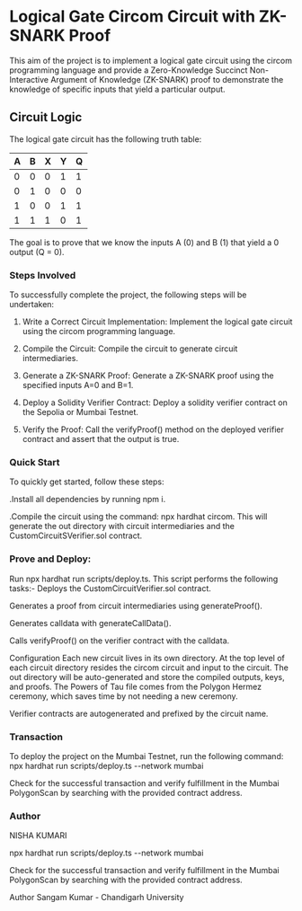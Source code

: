 # Logical Gate Circom Circuit with ZK-SNARK Proof
This aim of the project is  to implement a logical gate circuit using the circom programming language and provide a Zero-Knowledge Succinct Non-Interactive Argument of Knowledge (ZK-SNARK) proof to demonstrate the knowledge of specific inputs that yield a particular output.

## Circuit Logic
The logical gate circuit has the following truth table:

| A | B | X | Y | Q |
|---|---|---|---|---|
| 0 | 0 | 0 | 1 | 1 |
| 0 | 1 | 0 | 0 | 0 |
| 1 | 0 | 0 | 1 | 1 |
| 1 | 1 | 1 | 0 | 1 |

The goal is to prove that we know the inputs A (0) and B (1) that yield a 0 output (Q = 0).

### Steps Involved
To successfully complete the project, the following steps will be undertaken:

1. Write a Correct Circuit Implementation: Implement the logical gate circuit using the circom programming language.

2. Compile the Circuit: Compile the circuit to generate circuit intermediaries.

3. Generate a ZK-SNARK Proof: Generate a ZK-SNARK proof using the specified inputs A=0 and B=1.

4. Deploy a Solidity Verifier Contract: Deploy a solidity verifier contract on the Sepolia or Mumbai Testnet.

5. Verify the Proof: Call the verifyProof() method on the deployed verifier contract and assert that the output is true.

### Quick Start
To quickly get started, follow these steps:

.Install all dependencies by running npm i.

.Compile the circuit using the command: npx hardhat circom. This will generate the out directory with circuit intermediaries and the CustomCircuitSVerifier.sol contract.

### Prove and Deploy:

Run npx hardhat run scripts/deploy.ts. This script performs the following tasks:-
Deploys the CustomCircuitVerifier.sol contract.

Generates a proof from circuit intermediaries using generateProof().

Generates calldata with generateCallData().

Calls verifyProof() on the verifier contract with the calldata.

Configuration
Each new circuit lives in its own directory. At the top level of each circuit directory resides the circom circuit and input to the circuit. The out directory will be auto-generated and store the compiled outputs, keys, and proofs. The Powers of Tau file comes from the Polygon Hermez ceremony, which saves time by not needing a new ceremony.

Verifier contracts are autogenerated and prefixed by the circuit name.

### Transaction
To deploy the project on the Mumbai Testnet, run the following command:
npx hardhat run scripts/deploy.ts --network mumbai

Check for the successful transaction and verify fulfillment in the Mumbai PolygonScan by searching with the provided contract address.

### Author
NISHA KUMARI

npx hardhat run scripts/deploy.ts --network mumbai

Check for the successful transaction and verify fulfillment in the Mumbai PolygonScan by searching with the provided contract address.

Author
Sangam Kumar - Chandigarh University
